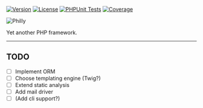 [![Version](https://poser.pugx.org/ricardoboss/philly/version)](https://packagist.org/packages/ricardoboss/philly)
[![License](https://poser.pugx.org/ricardoboss/philly/license)](https://packagist.org/packages/ricardoboss/philly)
[![PHPUnit Tests](https://github.com/ricardoboss/Philly/workflows/PHPUnit%20Tests/badge.svg)](https://github.com/ricardoboss/Philly/actions)
[![Coverage](https://shepherd.dev/github/ricardoboss/philly/coverage.svg)](https://shepherd.dev/github/ricardoboss/philly)

![Philly](https://raw.githubusercontent.com/ricardoboss/Philly/master/docs/assets/img/logo.svg)

Yet another PHP framework.

---

## TODO

- [ ] Implement ORM
- [ ] Choose templating engine (Twig?)
- [ ] Extend static analysis
- [ ] Add mail driver
- [ ] (Add cli support?)
